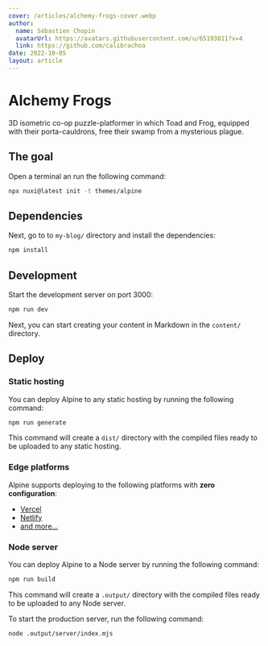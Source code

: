```yaml
---
cover: /articles/alchemy-frogs-cover.webp
author:
  name: Sébastien Chopin
  avatarUrl: https://avatars.githubusercontent.com/u/65193811?v=4
  link: https://github.com/calibrachoa
date: 2022-10-05
layout: article
---
```


# Alchemy Frogs

3D isometric co-op puzzle-platformer in which Toad and Frog, equipped with their porta-cauldrons, free their swamp from a mysterious plague.

## The goal

Open a terminal an run the following command:

```bash
npx nuxi@latest init -t themes/alpine
```

## Dependencies

Next, go to to `my-blog/` directory and install the dependencies:

```bash
npm install
```

## Development

Start the development server on port 3000:

```bash
npm run dev
```

Next, you can start creating your content in Markdown in the `content/` directory.


## Deploy

### Static hosting

You can deploy Alpine to any static hosting by running the following command:

```bash
npm run generate
```

This command will create a `dist/` directory with the compiled files ready to be uploaded to any static hosting.

### Edge platforms

Alpine supports deploying to the following platforms with **zero configuration**:

- [Vercel](https://vercel.com)
- [Netlify](https://netlify.com)
- [and more...](https://v3.nuxtjs.org/guide/deploy/presets#supported-hosting-providers)

### Node server

You can deploy Alpine to a Node server by running the following command:

```bash
npm run build
```

This command will create a `.output/` directory with the compiled files ready to be uploaded to any Node server.

To start the production server, run the following command:

```bash
node .output/server/index.mjs
```
